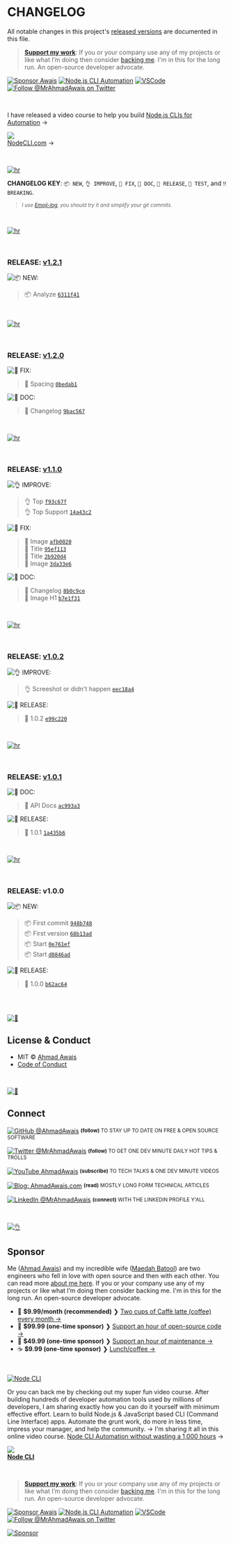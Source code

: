 # CHANGELOG

All notable changes in this project's [released versions](../../releases) are documented in this file.

> [**Support my work**][sponsor]: If you or your company use any of my projects or like what I’m doing then consider [backing me][sponsor]. I'm in this for the long run. An open-source developer advocate.

[![Sponsor Awais](https://img.shields.io/badge/-Sponsor%20Awais%20%E2%86%92-gray.svg?colorA=6A788D&colorB=6A788D&style=flat)](https://github.com/AhmadAwais/sponsor/?utm_source=FOSS) [![Node.js CLI Automation](https://img.shields.io/badge/-NodeCLI.com%20%E2%86%92-gray.svg?colorA=6A788D&colorB=6A788D&style=flat)](https://NodeCLI.com/?utm_source=FOSS)
[![VSCode](https://img.shields.io/badge/-VSCode.pro%20%E2%86%92-gray.svg?colorA=6A788D&colorB=6A788D&style=flat)](https://VSCode.pro/?utm_source=GitHubFOSS)
[![Follow @MrAhmadAwais on Twitter](https://img.shields.io/twitter/follow/mrahmadawais.svg?style=social&label=Follow%20@MrAhmadAwais)](https://twitter.com/mrahmadawais/)

<br>

I have released a video course to help you build <a href="https://NodeCLI.com/?utm_source=FOSS" target="_blank">Node.js CLIs for Automation</a> →</p>

<a href="https://NodeCLI.com/?utm_source=FOSS" target="_blank"><img src="https://raw.githubusercontent.com/ahmadawais/stuff/master/nodecli/featured.jpg" /><br>NodeCLI.com</a> →

<br>

[![hr](https://raw.githubusercontent.com/ahmadawais/stuff/master/images/git/hr.png)](/)

**CHANGELOG KEY**: `📦 NEW`, `👌 IMPROVE`, `🐛 FIX`, `📖 DOC`, `🚀 RELEASE`, `🤖 TEST`, and `‼️ BREAKING`.

<small>

> _I use [Emoji-log](https://github.com/ahmadawais/Emoji-Log), you should try it and simplify your git commits._

</small>

<br>

[![hr](https://raw.githubusercontent.com/ahmadawais/stuff/master/images/git/hr.png)](/)

<br>

### RELEASE: [v1.2.1](https://github.com/ahmadawais/cli-alerts/compare/v1.2.0...v1.2.1)

![📦 NEW:](https://img.shields.io/badge/-NEW-gray.svg?colorB=3778FF)

> 📦 Analyze [`6311f41`](https://github.com/ahmadawais/cli-alerts/commit/6311f41fb3800b5185af39d4d9793c60c69569bd) <br>

<br>

[![hr](https://raw.githubusercontent.com/ahmadawais/stuff/master/images/git/hr.png)](/)

<br>

### RELEASE: [v1.2.0](https://github.com/ahmadawais/cli-alerts/compare/v1.1.0...v1.2.0)

![🐛 FIX:](https://img.shields.io/badge/-FIX-gray.svg?colorB=ff6347)

> 🐛 Spacing [`0bedab1`](https://github.com/ahmadawais/cli-alerts/commit/0bedab1289a189f0e56b2f029a5caa8ac1e57b1c) <br>

![📖 DOC:](https://img.shields.io/badge/-DOCS-gray.svg?colorB=978CD4)

> 📖 Changelog [`9bac567`](https://github.com/ahmadawais/cli-alerts/commit/9bac567245e7ae8aa100eb376e6218715acc13dd) <br>

<br>

[![hr](https://raw.githubusercontent.com/ahmadawais/stuff/master/images/git/hr.png)](/)

<br>

### RELEASE: [v1.1.0](https://github.com/ahmadawais/cli-alerts/compare/v1.0.2...v1.1.0)

![👌 IMPROVE:](https://img.shields.io/badge/-IMPROVEMENT-gray.svg?colorB=39AA54)

> 👌 Top [`f93c67f`](https://github.com/ahmadawais/cli-alerts/commit/f93c67fed656413c45950502a587c56ea0600358) <br>
> 👌 Top Support [`14a43c2`](https://github.com/ahmadawais/cli-alerts/commit/14a43c24a7e565ef23d5770517fbd7ecafe5d30e) <br>

![🐛 FIX:](https://img.shields.io/badge/-FIX-gray.svg?colorB=ff6347)

> 🐛 Image [`afb0020`](https://github.com/ahmadawais/cli-alerts/commit/afb002063efc740af0815f53d63261401e439dc5) <br>
> 🐛 Title [`95ef113`](https://github.com/ahmadawais/cli-alerts/commit/95ef1137c8858e2050c3319d99a5d17f11b20445) <br>
> 🐛 Title [`2b920d4`](https://github.com/ahmadawais/cli-alerts/commit/2b920d4799d738e0fa7a68f4b48340b44ebb2b4d) <br>
> 🐛 Image [`3da33e6`](https://github.com/ahmadawais/cli-alerts/commit/3da33e63b6e2a87053a77bd9b563c8530f5d18f3) <br>

![📖 DOC:](https://img.shields.io/badge/-DOCS-gray.svg?colorB=978CD4)

> 📖 Changelog [`8b0c9ce`](https://github.com/ahmadawais/cli-alerts/commit/8b0c9cea7dcec72c2168906d286cc9644354b62b) <br>
> 📖 Image H1 [`b7e1f31`](https://github.com/ahmadawais/cli-alerts/commit/b7e1f31fe3d4fe77b3f4c0f5ed563942a0c870e9) <br>

<br>

[![hr](https://raw.githubusercontent.com/ahmadawais/stuff/master/images/git/hr.png)](/)

<br>

### RELEASE: [v1.0.2](https://github.com/ahmadawais/cli-alerts/compare/v1.0.1...v1.0.2)

![👌 IMPROVE:](https://img.shields.io/badge/-IMPROVEMENT-gray.svg?colorB=39AA54)

> 👌 Screeshot or didn't happen [`eec18a4`](https://github.com/ahmadawais/cli-alerts/commit/eec18a44f1875d20b9482136dda91749590f4819) <br>

![🚀 RELEASE:](https://img.shields.io/badge/-RELEASE-gray.svg?colorB=E5A301)

> 🚀 1.0.2 [`e99c220`](https://github.com/ahmadawais/cli-alerts/commit/e99c2209fc27fbed9dd7f787dd0ff195b5aaf5c9) <br>

<br>

[![hr](https://raw.githubusercontent.com/ahmadawais/stuff/master/images/git/hr.png)](/)

<br>

### RELEASE: [v1.0.1](https://github.com/ahmadawais/cli-alerts/compare/v1.0.0...v1.0.1)

![📖 DOC:](https://img.shields.io/badge/-DOCS-gray.svg?colorB=978CD4)

> 📖 API Docs [`ac993a3`](https://github.com/ahmadawais/cli-alerts/commit/ac993a38b4560c3084f40f4f21eeede37b47ec1f) <br>

![🚀 RELEASE:](https://img.shields.io/badge/-RELEASE-gray.svg?colorB=E5A301)

> 🚀 1.0.1 [`1a435b6`](https://github.com/ahmadawais/cli-alerts/commit/1a435b66f9bea332c7682cb4c250865e60389318) <br>

<br>

[![hr](https://raw.githubusercontent.com/ahmadawais/stuff/master/images/git/hr.png)](/)

<br>

### RELEASE: v1.0.0

![📦 NEW:](https://img.shields.io/badge/-NEW-gray.svg?colorB=3778FF)

> 📦 First commit [`948b748`](https://github.com/ahmadawais/cli-alerts/commit/948b748fb7822431c8eaffd946bc9e3676451e24) <br>
> 📦 First version [`68b13ad`](https://github.com/ahmadawais/cli-alerts/commit/68b13adc1c6d8f1e966be32b337a4cca0a53d2ef) <br>
> 📦 Start [`0e761ef`](https://github.com/ahmadawais/cli-alerts/commit/0e761ef8191e22387b8d022ed18ccd81cca075c1) <br>
> 📦 Start [`d0846ad`](https://github.com/ahmadawais/cli-alerts/commit/d0846ad567e0e98517c8e9f0c6df5c7f465376b9) <br>

![🚀 RELEASE:](https://img.shields.io/badge/-RELEASE-gray.svg?colorB=E5A301)

> 🚀 1.0.0 [`b62ac64`](https://github.com/ahmadawais/cli-alerts/commit/b62ac646ac833117cc5582411e2a6e250328b2d6) <br>

<br>

<br>

[![📃](https://raw.githubusercontent.com/ahmadawais/stuff/master/images/git/license.png)](/)

## License & Conduct

- MIT © [Ahmad Awais](https://twitter.com/MrAhmadAwais/)
- [Code of Conduct](code-of-conduct.md)

<br>

[![🙌](https://raw.githubusercontent.com/ahmadawais/stuff/master/images/git/connect.png)](/)

## Connect

<div align="left">
<p><a href="https://github.com/ahmadawais"><img alt="GitHub @AhmadAwais" align="center" src="https://img.shields.io/badge/GITHUB-gray.svg?colorB=6cc644&style=flat" /></a>&nbsp;<small><strong>(follow)</strong> TO STAY UP TO DATE ON FREE & OPEN SOURCE SOFTWARE</small></p>
<p><a href="https://twitter.com/MrAhmadAwais/"><img alt="Twitter @MrAhmadAwais" align="center" src="https://img.shields.io/badge/TWITTER-gray.svg?colorB=1da1f2&style=flat" /></a>&nbsp;<small><strong>(follow)</strong> TO GET ONE DEV MINUTE DAILY HOT TIPS & TROLLS</small></p>
<p><a href="https://www.youtube.com/AhmadAwais"><img alt="YouTube AhmadAwais" align="center" src="https://img.shields.io/badge/YOUTUBE-gray.svg?colorB=ff0000&style=flat" /></a>&nbsp;<small><strong>(subscribe)</strong> TO TECH TALKS & ONE DEV MINUTE VIDEOS</small></p>
<p><a href="https://AhmadAwais.com/"><img alt="Blog: AhmadAwais.com" align="center" src="https://img.shields.io/badge/MY%20BLOG-gray.svg?colorB=4D2AFF&style=flat" /></a>&nbsp;<small><strong>(read)</strong> MOSTLY LONG FORM TECHNICAL ARTICLES</small></p>
<p><a href="https://www.linkedin.com/in/MrAhmadAwais/"><img alt="LinkedIn @MrAhmadAwais" align="center" src="https://img.shields.io/badge/LINKEDIN-gray.svg?colorB=0077b5&style=flat" /></a>&nbsp;<small><strong>(connect)</strong> WITH THE LINKEDIN PROFILE Y'ALL</small></p>
</div>

<br>

[![👌](https://raw.githubusercontent.com/ahmadawais/stuff/master/images/git/sponsor.png)](/)

## Sponsor

Me ([Ahmad Awais](https://twitter.com/mrahmadawais/)) and my incredible wife ([Maedah Batool](https://twitter.com/MaedahBatool/)) are two engineers who fell in love with open source and then with each other. You can read more [about me here](https://ahmadawais.com/about). If you or your company use any of my projects or like what I’m doing then consider backing me. I'm in this for the long run. An open-source developer advocate.

- 🌟  **$9.99/month (recommended)** ❯ [Two cups of Caffè latte (coffee) every month →](https://pay.paddle.com/checkout/540217)
- 🚀  **$99.99 (one-time sponsor)** ❯ [Support an hour of open-source code →](https://pay.paddle.com/checkout/515568)
- 🔰  **$49.99 (one-time sponsor)** ❯ [Support an hour of maintenance →](https://pay.paddle.com/checkout/527253)
- ☕️  **$9.99 (one-time sponsor)** ❯ [Lunch/coffee →](https://pay.paddle.com/checkout/527254)

<br>

[![Node CLI](https://img.shields.io/badge/-NodeCLI.com%20%E2%86%92-gray.svg?colorB=3D873A)](https://nodecli.com/?utm_source=FOSS)

Or you can back me by checking out my super fun video course. After building hundreds of developer automation tools used by millions of developers, I am sharing exactly how you can do it yourself with minimum effective effort. Learn to build Node.js & JavaScript based CLI (Command Line Interface) apps. Automate the grunt work, do more in less time, impress your manager, and help the community.
→ I'm sharing it all in this online video course. <a href="https://nodecli.com/?utm_source=FOSS" target="_blank">Node CLI Automation
without wasting a 1,000 hours</a> →</p>

<a href="https://nodecli.com/?utm_source=FOSS" target="_blank"><img src="https://raw.githubusercontent.com/ahmadawais/stuff/master/nodecli/featured.jpg" /><br><strong>Node CLI</strong></a>

<br>

> [**Support my work**][sponsor]: If you or your company use any of my projects or like what I’m doing then consider [backing me][sponsor]. I'm in this for the long run. An open-source developer advocate.

[![Sponsor Awais](https://img.shields.io/badge/-Sponsor%20Awais%20%E2%86%92-gray.svg?colorA=6A788D&colorB=6A788D&style=flat)](https://github.com/AhmadAwais/sponsor/?utm_source=FOSS) [![Node.js CLI Automation](https://img.shields.io/badge/-NodeCLI.com%20%E2%86%92-gray.svg?colorA=6A788D&colorB=6A788D&style=flat)](https://NodeCLI.com/?utm_source=FOSS)
[![VSCode](https://img.shields.io/badge/-VSCode.pro%20%E2%86%92-gray.svg?colorA=6A788D&colorB=6A788D&style=flat)](https://VSCode.pro/?utm_source=GitHubFOSS)
[![Follow @MrAhmadAwais on Twitter](https://img.shields.io/twitter/follow/mrahmadawais.svg?style=social&label=Follow%20@MrAhmadAwais)](https://twitter.com/mrahmadawais/)

[![Sponsor](https://raw.githubusercontent.com/ahmadawais/stuff/master/sponsor/sponsor.jpg)][sponsor]

[sponsor]: https://github.com/AhmadAwais/sponsor
